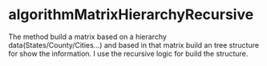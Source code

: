 # algorithmMatrixHierarchyRecursive
The method build a matrix based on a hierarchy data(States/County/Cities...) and 
based in that matrix build an tree structure for show the information. I use the recursive logic for build the structure.
